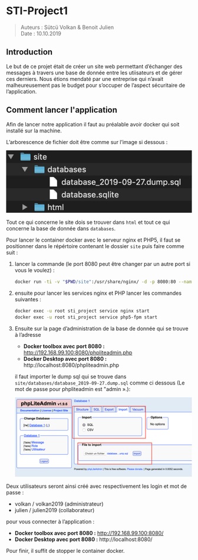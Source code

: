 # STI-Project1

> Auteurs : Sütcü Volkan & Benoit Julien  
> Date : 10.10.2019

## Introduction

Le but de ce projet était de créer un site web permettant d’échanger des messages à travers une base de donnée entre les utiisateurs et de gérer ces derniers. Nous étions mendaté par une entreprise qui n’avait malheureusement pas le budget pour s’occuper de l’aspect sécuritaire de l’application.

## Comment lancer l'application

Afin de lancer notre application il faut au préalable avoir docker qui soit installé sur la machine.

L’arborescence de fichier doit être comme sur l’image si dessous :

![arboressence.png](capture/arboressence.png)

Tout ce qui concerne le site dois se trouver dans `html` et tout ce qui concerne la base de donnée dans `databases`. 

Pour lancer le container docker avec le serveur nginx et PHP5, il faut se positionner dans le répértoire contenant le dossier `site` puis faire comme suit :

1. lancer la commande (le port 8080 peut être changer par un autre port si vous le voulez) :

   ```bash
   docker run -ti -v "$PWD/site":/usr/share/nginx/ -d -p 8080:80 --name sti_project --hostname sti arubinst/sti:project2018
   ```

2. ensuite pour lancer les services nginx et PHP lancer les commandes suivantes :

   ```bash
   docker exec -u root sti_project service nginx start
   docker exec -u root sti_project service php5-fpm start
   ```

   

3. Ensuite sur la page d’administration de la base de donnée qui se trouve à l’adresse 

   - **Docker toolbox avec port 8080 :**	http://192.168.99.100:8080/phpliteadmin.php
   - **Docker Desktop avec port 8080 :**   http://localhost:8080/phpliteadmin.php

   il faut importer le dump sql qui se trouve dans `site/databases/database_2019-09-27.dump.sql` comme ci dessous (Le mot de passe pour phpliteadmin est "admin ».):

   ![phpliteadmin.png](capture/phpliteadmin.png)

   

Deux utilisateurs seront ainsi créé avec respectivement les login et mot de passe : 

- volkan / volkan2019 (administrateur)
- julien / julien2019 (collaborateur)

pour vous connecter à l’application :

- **Docker toolbox avec port 8080 :**	http://192.168.99.100:8080/ 
- **Docker Desktop avec port 8080 :**	http://localhost:8080/

Pour finir, il suffit de stopper le container docker.